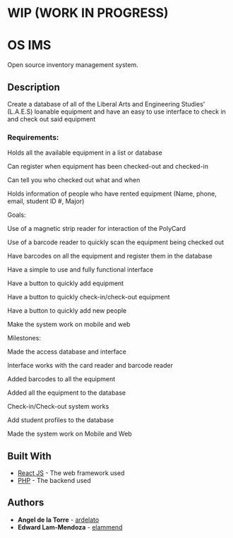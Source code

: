 # WIP (WORK IN PROGRESS)

# OS IMS

Open source inventory management system.

## Description

Create a database of all of the Liberal Arts and Engineering Studies' (L.A.E.S)
loanable equipment and have an easy to use interface to check in and check out
said equipment

### Requirements:

Holds all the available equipment in a list or database

Can register when equipment has been checked-out and checked-in

Can tell you who checked out what and when

Holds information of people who have rented equipment (Name, phone, email,
student ID #, Major)

Goals:

Use of a magnetic strip reader for interaction of the PolyCard

Use of a barcode reader to quickly scan the equipment being checked out

Have barcodes on all the equipment and register them in the database

Have a simple to use and fully functional interface

Have a button to quickly add equipment

Have a button to quickly check-in/check-out equipment

Have a button to quickly add new people

Make the system work on mobile and web

Milestones:

Made the access database and interface

Interface works with the card reader and barcode reader

Added barcodes to all the equipment

Added all the equipment to the database

Check-in/Check-out system works

Add student profiles to the database

Made the system work on Mobile and Web

## Built With

- [React JS](https://reactjs.org/) - The web framework used
- [PHP](https://www.php.net/) - The backend used

## Authors

- **Angel de la Torre** - [ardelato](https://github.com/ardelato)
- **Edward Lam-Mendoza** - [elammend](https://github.com/elammend)
